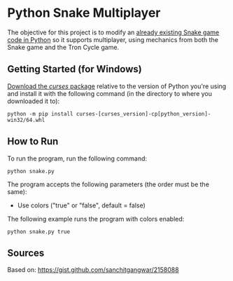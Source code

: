 # Python Snake Multiplayer

The objective for this project is to modify an [already existing Snake game code in Python](https://gist.github.com/sanchitgangwar/2158088) so it supports multiplayer, using mechanics from both the Snake game and the Tron Cycle game.

## Getting Started (for Windows)

[Download the *curses* package](https://www.lfd.uci.edu/~gohlke/pythonlibs/#curses) relative to the version of Python you're using and install it with the following command (in the directory to where you downloaded it to):

```
python -m pip install curses-[curses_version]-cp[python_version]-win32/64.whl
```

## How to Run

To run the program, run the following command:

```
python snake.py
```

The program accepts the following parameters (the order must be the same):
* Use colors ("true" or "false", default = false)

The following example runs the program with colors enabled:

```
python snake.py true
```

## Sources

Based on: https://gist.github.com/sanchitgangwar/2158088
